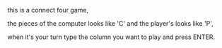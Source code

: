this is a connect four game,

the pieces of the computer looks like 'C' and the player's looks like 'P',

when it's your turn type the column you want to play and press ENTER.
